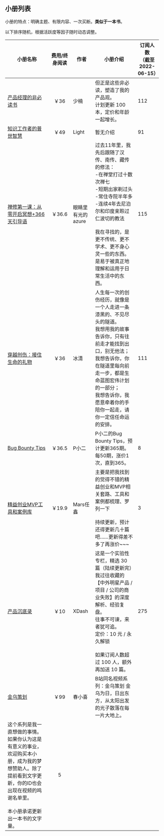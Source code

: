 
## 小册列表

小册的特点：明确主题、有限内容、一次买断。**类似于一本书**。

以下排序随机，根据活跃度等因子随时动态调整。


| 小册名称                                                     | 费用/终身阅读 | 作者              | 小册介绍                                                     | 订阅人数<br />（截至2022-06-15） |
| ------------------------------------------------------------ | :-----------: | ----------------- | ------------------------------------------------------------ | ----------------------------- |
| [产品经理的非必读书](https://xiaobot.net/p/pm-play-book)     |     ￥36      | 少楠              | 但正是这些非必读，塑造了我的产品观。<br/>计划更新 100 本，定价和年龄一起增长。 | 112                            |
| [知识工作者的普世智慧](https://xiaobot.net/p/universal-wisdom) |     ￥49      | Light             | 暂无介绍                                                     | 91                            |
| [禅修第一课：从零开启冥想+366天引导语](https://xiaobot.net/p/Meditation101) |    ￥36.6     | 眼睛里有光的azure | 过去11年里，我先后跟随了汉传、南传、藏传的修法：<br/>-在禅堂打过十数次禅七<br/>-短期出家剃过头<br/>-常住寺院半年多<br/>-连续4年去尼泊尔和印度亲聆过仁波切的教法<br/><br/>我在寻找的，是更不传统、更不学术、更不身心灵一些的东西。是易于被真正地理解和运用于日常生活中的东西。 | 115                            |
| [穿越创伤：接住生命的礼物](https://xiaobot.net/p/gift)       |     ￥36      | 冰清              | 人生每一次的创伤经历，就像是一个人走进一条漆黑的、不见尽头的隧道。<br/>我想用我的故事告诉你，只有往前走才能找到出口，别无他法；<br/>我想告诉你，你在隧道里每向前走一步，都是生命蓝图宏伟计划的一部分；<br/>我想告诉你，我愿意牵着你的手陪你一起走，请你一定信任命运的安排。 | 111                          |
| [Bug Bounty Tips](https://xiaobot.net/p/bugbountytips)       |    ￥36.5     | P小二             | P小二的Bug Bounty Tips，预计更新365期。每50期，涨价1次，直到365。 | 8                             |
| [精益创业MVP工具和案例库](https://xiaobot.net/p/MVP)         |    ￥19.9     | Mars任鑫          | 主要是把我找到的觉得不错的精益创业和MVP相关套路、工具和案例都梳理、罗列一下<br/><br/>持续更新，预计还得更新几十篇吧……更新得差不多了再涨价~~~ | 3                             |
| [产品沉底录](https://xiaobot.net/p/pmsink)         |    ￥10     | XDash          | 这是一个实验性专栏，精选 30 篇（陆续更新完）我过往收藏的【中外明星产品 / 项目 / 公司的商业失败】的深度解析、经验复盘。<br/> 往事不可谏，来者犹可追。<br/>  定价：10 元 / 永久解锁<br/><br/>如果订阅人数超过 100 人，额外再加送 10 篇。| 275                        |
| [金乌策划](https://xiaobot.net/p/jinwu)         |    ￥99    | 春小喜         | B站同名视频系列：金乌策划 金乌为日，日出东方，从太阳出发的光子散落在每一片大地上。<br/>
这个系列是我一直想做的事情。<br/>如果你认为这是有意义的事业，欢迎购买本小册，成为我的梦想赞助人。除了提前看到文字更新，你的ID也会出现在视频的鸣谢名单里。<br/><br/>本小册承诺更新出一本书的文字量。| 5                      |


